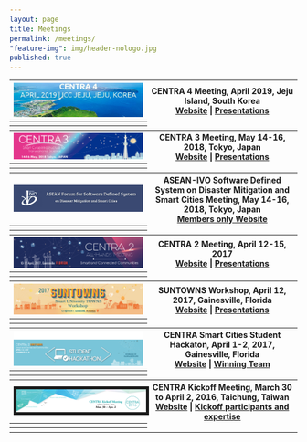 ```yaml
---
layout: page
title: Meetings
permalink: /meetings/
"feature-img": img/header-nologo.jpg
published: true
---
```




 <table class="noBorder">

  <!-- item 1   -->
  <tr>
    <th class="noBorder"><img src="/img/centra4.jpg"></th>
    <th class="noBorder">CENTRA 4 Meeting, April 2019, Jeju Island, South Korea<br><a href="#">Website</a> | <a href="#">Presentations</a></th>
  </tr>
  
  <tr class="noBorder">
    <th class="noBorder"></th>
  
  </tr> 

  <tr class="noBorder">
    <th class="noBorder"></th>
  
  </tr> 


  <!-- item 2 -->
  <tr>
    <th class="noBorder"> <img src="/img/centra3.png"></th>
    <th class="noBorder">CENTRA 3 Meeting, May 14-16, 2018, Tokyo, Japan <br> <a href="/centra3/">Website</a> | <a href="/centra3/program.html">Presentations</a></th>
  </tr>
  


  <tr class="noBorder">
    <th class="noBorder"></th>
  
  </tr> 

  <tr class="noBorder">
    <th class="noBorder"></th>
  
  </tr> 


  <!-- item 3 -->

  <tr>
    <th class="noBorder"><img src="/img/asean.jpg"></th>
    <th class="noBorder"> ASEAN-IVO Software Defined System on Disaster Mitigation and Smart Cities Meeting, May 14-16, 2018, Tokyo, Japan<br><a href="https://sites.google.com/site/disastermidigationandsds/">Members only Website</a></th>
  </tr>



  <tr class="noBorder">
    <th class="noBorder"></th>
  
  </tr> 

  <tr class="noBorder">
    <th class="noBorder"></th>
  
  </tr> 


  <!-- item 4 -->

  <tr>
    <th class="noBorder"> <img src="/img/CENTRA2.jpg"></th>
    <th class="noBorder"> CENTRA 2 Meeting, April 12-15, 2017<br> <a href="/centra2/">Website</a> | <a href="/centra2/program.html">Presentations</a></th>
  </tr>
  



  <tr class="noBorder">
    <th class="noBorder"></th>
  
  </tr> 

  <tr class="noBorder">
    <th class="noBorder"></th>
  
  </tr> 

 <!-- item 5 -->

  <tr>
    <th class="noBorder"><img src="/img/SUNTOWNS_B.jpg"></th>
    <th class="noBorder"> SUNTOWNS Workshop, April 12, 2017, Gainesville, Florida<br><a href="/suntowns2017/">Website</a> | <a href="/suntowns2017/program.html">Presentations</a></th>
  </tr>
  


  <tr class="noBorder">
    <th class="noBorder"></th>
  
  </tr> 

  <tr class="noBorder">
    <th class="noBorder"></th>
  
  </tr> 



 <!-- item 6 -->

  <tr>
    <th class="noBorder"><img src="/img/hackathon.png"></th>
    <th class="noBorder"> CENTRA Smart Cities Student Hackaton, April 1-2, 2017, Gainesville, Florida <br><a href="/hackathon2017/">Website</a> | <a href="/news/2017-04-04-student-hackathon.html">Winning Team</a></th>
  </tr>



  <tr class="noBorder">
    <th class="noBorder"></th>
  
  </tr> 

  <tr class="noBorder">
    <th class="noBorder"></th>
  
  </tr> 


 <!-- item 7 -->




  <tr>
    <th ><img src="/img/centra-2016.jpg" border="5"></th>
    <th class="noBorder"> CENTRA Kickoff Meeting, March 30 to April 2, 2016, Taichung, Taiwan <br>
        <a href="https://event.nchc.org.tw/2016/CECEA/index.php?CONTENT_ID=22">Website</a> | <a href="/meetings/kickoff2016.html">Kickoff participants and expertise</a>
        </th>
  </tr>



  <tr class="noBorder">
    <th class="noBorder"></th>
  
  </tr> 

  <tr class="noBorder">
    <th class="noBorder"></th>
  
  </tr> 

</table> 